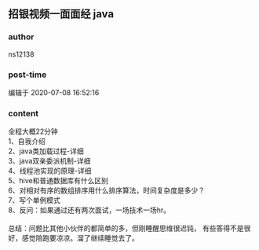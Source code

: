 ## 招银视频一面面经  java
### author 
ns12138
### post-time 

编辑于  2020-07-08 16:52:16
### content 
<div class="post-topic-des nc-post-content">
 <div>
  全程大概22分钟
 </div>
 <div>
  1、自我介绍
 </div>
 <div>
  2、java类加载过程-详细
 </div>
 <div>
  3、java双亲委派机制-详细
 </div>
 <div>
  4、线程池实现的原理-详细
 </div>
 <div>
  5、hive和普通数据库有什么区别
 </div>
 <div>
  6、对相对有序的数组排序用什么排序算法，时间复杂度是多少？
 </div>
 <div>
  7、写个单例模式
 </div>
 <div>
  8、反问：如果通过还有两次面试，一场技术一场hr。
 </div>
 <div>
  <br/>
 </div>
 <div>
  <span>
   总结：问题比其他小伙伴的都简单的多，但刚睡醒思维很迟钝，
  </span>
  有些答得不是很好，感觉陪跑要凉凉。溜了继续睡觉去了。
 </div>
</div>
